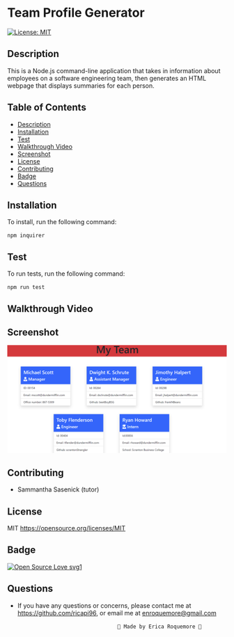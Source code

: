 # Team Profile Generator

[![License: MIT](https://img.shields.io/badge/License-MIT-yellow.svg)](https://opensource.org/licenses/MIT)

## Description

This is a Node.js command-line application that takes in information about employees on a software engineering team, then generates an HTML webpage that displays summaries for each person.


## Table of Contents
* [Description](#description)
* [Installation](#installation)
* [Test](#test)
* [Walkthrough Video](#walkthroughvideo)
* [Screenshot](#screenshot)
* [License](#license)
* [Contributing](#contributing)
* [Badge](#badge)
* [Questions](#questions)


## Installation
To install, run the following command:
```
npm inquirer
```

## Test
To run tests, run the following command:
```
npm run test
```

## Walkthrough Video


## Screenshot

![HTML webpage titled “My Team”](./images/my-team.png)


## Contributing

* Sammantha Sasenick (tutor)


## License
MIT
https://opensource.org/licenses/MIT


## Badge
[![Open Source Love svg1](https://badges.frapsoft.com/os/v1/open-source.svg?v=103)](https://github.com/ellerbrock/open-source-badges/)



## Questions
* If you have any questions or concerns, please contact me at https://github.com/ricapi96, or email me at enroquemore@gmail.com



                                      💙 Made by Erica Roquemore 💙